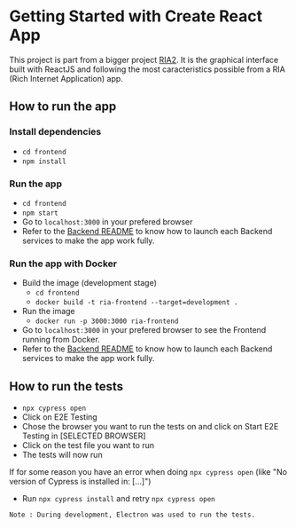 # Getting Started with Create React App
This project is part from a bigger project [RIA2](https://github.com/ThomasGrossmann/RIA2/tree/Sprint-%234). It is the graphical interface built with ReactJS and following the most caracteristics possible from a RIA (Rich Internet Application) app.

## How to run the app

### Install dependencies
- `cd frontend`
- `npm install`

### Run the app
- `cd frontend`
- `npm start`
- Go to `localhost:3000` in your prefered browser
- Refer to the [Backend README](https://github.com/ThomasGrossmann/RIA2/blob/Sprint-%234/README.md) to know how to launch each Backend services to make the app work fully.

### Run the app with Docker
- Build the image (development stage)
  - `cd frontend`
  - `docker build -t ria-frontend --target=development .`
- Run the image
  - `docker run -p 3000:3000 ria-frontend`
- Go to `localhost:3000` in your prefered browser to see the Frontend running from Docker.
- Refer to the [Backend README](https://github.com/ThomasGrossmann/RIA2/blob/Sprint-%234/README.md) to know how to launch each Backend services to make the app work fully.

## How to run the tests
- `npx cypress open`
- Click on E2E Testing
- Chose the browser you want to run the tests on and click on Start E2E Testing in [SELECTED BROWSER]
- Click on the test file you want to run
- The tests will now run

If for some reason you have an error when doing `npx cypress open` (like "No version of Cypress is installed in: [...]")
- Run `npx cypress install` and retry `npx cypress open`

```
Note : During development, Electron was used to run the tests.
```
